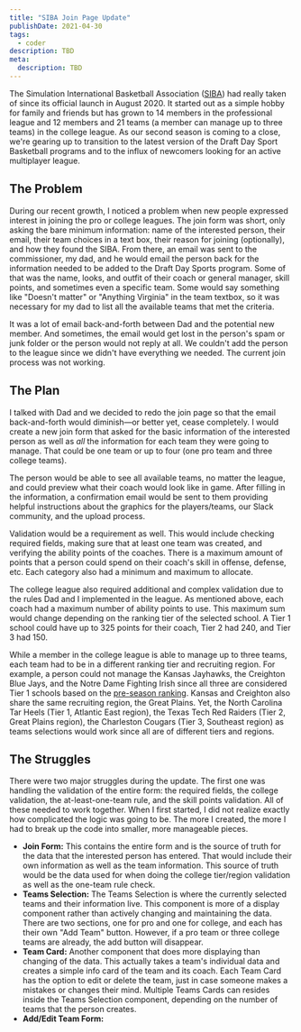 ```yaml
---
title: "SIBA Join Page Update"
publishDate: 2021-04-30
tags:
  - coder
description: TBD
meta:
  description: TBD
---
```


The Simulation International Basketball Association ([SIBA](/code/siba)) had really taken of since its official launch in August 2020. It started out as a simple hobby for family and friends but has grown to 14 members in the professional league and 12 members and 21 teams (a member can manage up to three teams) in the college league. As our second season is coming to a close, we're gearing up to transition to the latest version of the Draft Day Sport Basketball programs and to the influx of newcomers looking for an active multiplayer league.

## The Problem

During our recent growth, I noticed a problem when new people expressed interest in joining the pro or college leagues. The join form was short, only asking the bare minimum information: name of the interested person, their email, their team choices in a text box, their reason for joining (optionally), and how they found the SIBA. From there, an email was sent to the commissioner, my dad, and he would email the person back for the information needed to be added to the Draft Day Sports program. Some of that was the name, looks, and outfit of their coach or general manager, skill points, and sometimes even a specific team. Some would say something like "Doesn't matter" or "Anything Virginia" in the team textbox, so it was necessary for my dad to list all the available teams that met the criteria.

It was a lot of email back-and-forth between Dad and the potential new member. And sometimes, the email would get lost in the person's spam or junk folder or the person would not reply at all. We couldn't add the person to the league since we didn't have everything we needed. The current join process was not working.

## The Plan

I talked with Dad and we decided to redo the join page so that the email back-and-forth would diminish—or better yet, cease completely. I would create a new join form that asked for the basic information of the interested person as well as _all_ the information for each team they were going to manage. That could be one team or up to four (one pro team and three college teams).

The person would be able to see all available teams, no matter the league, and could preview what their coach would look like in game. After filling in the information, a confirmation email would be sent to them providing helpful instructions about the graphics for the players/teams, our Slack community, and the upload process.

Validation would be a requirement as well. This would include checking required fields, making sure that at least one team was created, and verifying the ability points of the coaches. There is a maximum amount of points that a person could spend on their coach's skill in offense, defense, etc. Each category also had a minimum and maximum to allocate.

The college league also required additional and complex validation due to the rules Dad and I implemented in the league. As mentioned above, each coach had a maximum number of ability points to use. This maximum sum would change depending on the ranking tier of the selected school. A Tier 1 school could have up to 325 points for their coach, Tier 2 had 240, and Tier 3 had 150.

While a member in the college league is able to manage up to three teams, each team had to be in a different ranking tier and recruiting region. For example, a person could not manage the Kansas Jayhawks, the Creighton Blue Jays, and the Notre Dame Fighting Irish since all three are considered Tier 1 schools based on the [pre-season ranking](https://siba.averyincorporated.com/college/rankings). Kansas and Creighton also share the same recruiting region, the Great Plains. Yet, the North Carolina Tar Heels (Tier 1, Atlantic East region), the Texas Tech Red Raiders (Tier 2, Great Plains region), the Charleston Cougars (Tier 3, Southeast region) as teams selections would work since all are of different tiers and regions.

## The Struggles

There were two major struggles during the update. The first one was handling the validation of the entire form: the required fields, the college validation, the at-least-one-team rule, and the skill points validation. All of these needed to work together. When I first started, I did not realize exactly how complicated the logic was going to be. The more I created, the more I had to break up the code into smaller, more manageable pieces.

- **Join Form:** This contains the entire form and is the source of truth for the data that the interested person has entered. That would include their own information as well as the team information. This source of truth would be the data used for when doing the college tier/region validation as well as the one-team rule check.
- **Teams Selection:** The Teams Selection is where the currently selected teams and their information live. This component is more of a display component rather than actively changing and maintaining the data. There are two sections, one for pro and one for college, and each has their own "Add Team" button. However, if a pro team or three college teams are already, the add button will disappear.
- **Team Card:** Another component that does more displaying than changing of the data. This actually takes a team's individual data and creates a simple info card of the team and its coach. Each Team Card has the option to edit or delete the team, just in case someone makes a mistakes or changes their mind. Multiple Teams Cards can resides inside the Teams Selection component, depending on the number of teams that the person creates.
- **Add/Edit Team Form:**

